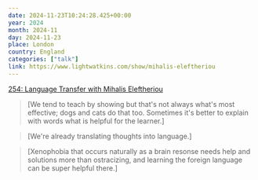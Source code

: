 ```yaml
---
date: 2024-11-23T10:24:28.425+00:00
year: 2024
month: 2024-11
day: 2024-11-23
place: London
country: England
categories: ["talk"]
link: https://www.lightwatkins.com/show/mihalis-eleftheriou
---
```

[254: Language Transfer with Mihalis Eleftheriou](https://www.lightwatkins.com/show/mihalis-eleftheriou)

> [We tend to teach by showing but that's not always what's most effective; dogs and cats do that too. Sometimes it's better to explain with words what is helpful for the learner.]

> [We're already translating thoughts into language.]

> [Xenophobia that occurs naturally as a brain resonse needs help and solutions more than ostracizing, and learning the foreign language can be super helpful there.]
